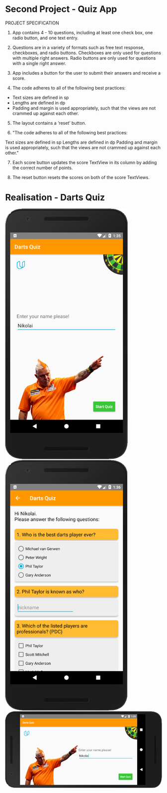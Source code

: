 # Second Project - Quiz App

PROJECT SPECIFICATION
1. App contains 4 - 10 questions, including at least one check box, one radio button, and one text entry.

2. Questions are in a variety of formats such as free text response, checkboxes, and radio buttons. Checkboxes are only used for questions with multiple right answers. Radio buttons are only used for questions with a single right answer.

3. App includes a button for the user to submit their answers and receive a score.

4. The code adheres to all of the following best practices:

  - Text sizes are defined in sp
  - Lengths are defined in dp
  - Padding and margin is used appropriately, such that the views are not crammed up against each other.



5. The layout contains a ‘reset’ button.

6. "The code adheres to all of the following best practices:

Text sizes are defined in sp
Lengths are defined in dp
Padding and margin is used appropriately, such that the views are not crammed up against each other."

7. Each score button updates the score TextView in its column by adding the correct number of points.

8. The reset button resets the scores on both of the score TextViews.


# Realisation - Darts Quiz


![GitHub Logo](Screenshots/screen1.png)  ![GitHub Logo](Screenshots/screen2.png)  ![GitHub Logo](Screenshots/screen3.png)  
  
